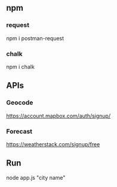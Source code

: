## npm
### request
npm i postman-request
### chalk
npm i chalk

## APIs
### Geocode
https://account.mapbox.com/auth/signup/
### Forecast
https://weatherstack.com/signup/free

## Run
node app.js "city name"
